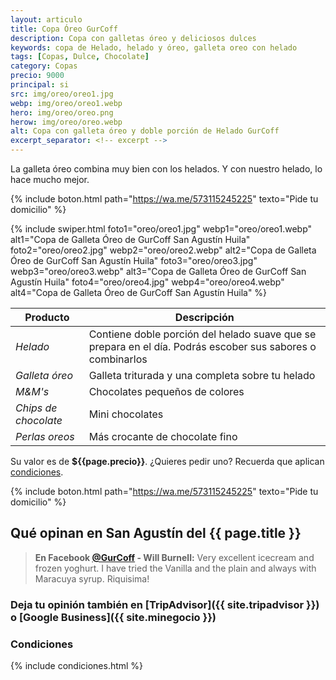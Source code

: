 ```yaml
---
layout: articulo
title: Copa Óreo GurCoff
description: Copa con galletas óreo y deliciosos dulces
keywords: copa de Helado, helado y óreo, galleta oreo con helado
tags: [Copas, Dulce, Chocolate]
category: Copas
precio: 9000
principal: si
src: img/oreo/oreo1.jpg
webp: img/oreo/oreo1.webp
hero: img/oreo/oreo.png
herow: img/oreo/oreo.webp
alt: Copa con galleta óreo y doble porción de Helado GurCoff
excerpt_separator: <!-- excerpt -->
---
```

La galleta óreo combina muy bien con los helados. Y con nuestro helado, lo hace mucho mejor.

<!-- excerpt -->

{% include boton.html path="https://wa.me/573115245225" texto="Pide tu domicilio" %}

<!-- Swiper -->
{% include swiper.html foto1="oreo/oreo1.jpg" webp1="oreo/oreo1.webp" alt1="Copa de Galleta Óreo de GurCoff San Agustín Huila" foto2="oreo/oreo2.jpg" webp2="oreo/oreo2.webp" alt2="Copa de Galleta Óreo de GurCoff San Agustín Huila" foto3="oreo/oreo3.jpg" webp3="oreo/oreo3.webp" alt3="Copa de Galleta Óreo de GurCoff San Agustín Huila" foto4="oreo/oreo4.jpg" webp4="oreo/oreo4.webp" alt4="Copa de Galleta Óreo de GurCoff San Agustín Huila" %}

| Producto | Descripción |
| ----------- | ------ |
| *Helado* | Contiene doble porción del helado suave que se prepara en el día. Podrás escober sus sabores o combinarlos |
| *Galleta óreo* | Galleta triturada y una completa sobre tu helado |
| *M&M's* | Chocolates pequeños de colores |
| *Chips de chocolate* | Mini chocolates |
| *Perlas oreos* | Más crocante de chocolate fino |

Su valor es de **${{page.precio}}**. ¿Quieres pedir uno? Recuerda que aplican [condiciones]({{site.baseurl}}#condiciones).

{% include boton.html path="https://wa.me/573115245225" texto="Pide tu domicilio" %}

## Qué opinan en San Agustín del {{ page.title }}

> **En Facebook [@GurCoff]({{site.facebook}}) - Will Burnell:** Very excellent icecream and frozen yoghurt. I have tried the Vanilla and the plain and always with Maracuya syrup. Riquisima!

### Deja tu opinión también en [TripAdvisor]({{ site.tripadvisor }}) o [Google Business]({{ site.minegocio }})

### Condiciones

{% include condiciones.html %}
